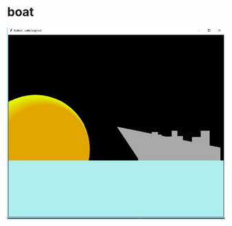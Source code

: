 <h1>boat</h1>

<img src=https://github.com/davidcuenca2005/Python-Design-Repository/blob/master/Capture.PNG>
